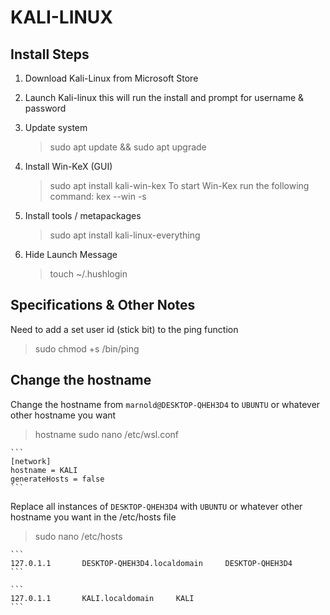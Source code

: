 # KALI-LINUX

## Install Steps

1. Download Kali-Linux from Microsoft Store

2. Launch Kali-linux this will run the install and prompt for username & password

3. Update system
    > sudo apt update && sudo apt upgrade

4. Install Win-KeX (GUI)
    > sudo apt install kali-win-kex
    To start Win-Kex run the following command:
    > kex --win -s

5. Install tools / metapackages
    > sudo apt install kali-linux-everything

6. Hide Launch Message
    > touch ~/.hushlogin

## Specifications & Other Notes

Need to add a set user id (stick bit) to the ping function

> sudo chmod +s /bin/ping

## Change the hostname

Change the hostname from `marnold@DESKTOP-QHEH3D4` to `UBUNTU` or whatever other hostname you want

> hostname
> sudo nano /etc/wsl.conf

    ```
    [network]
    hostname = KALI
    generateHosts = false
    ```

Replace all instances of `DESKTOP-QHEH3D4` with `UBUNTU` or whatever other hostname you want in the /etc/hosts file

> sudo nano /etc/hosts

    ```
    127.0.1.1       DESKTOP-QHEH3D4.localdomain     DESKTOP-QHEH3D4
    ```

    ```
    127.0.1.1       KALI.localdomain     KALI
    ```
